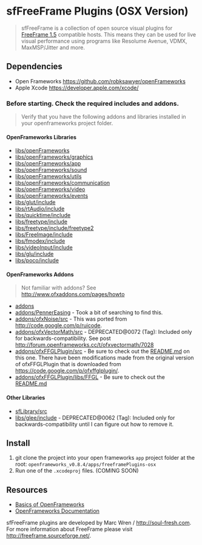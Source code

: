 # sfFreeFrame Plugins (OSX Version)
> sfFreeFrame is a collection of open source visual plugins for [FreeFrame 1.5](http://sourceforge.net/projects/freeframe/?source=typ_redirect) compatible hosts. This means they can be used for live visual performance using programs like Resolume Avenue, VDMX, MaxMSP/Jitter and more. 

## Dependencies 
- Open Frameworks <https://github.com/robksawyer/openFrameworks>
- Apple Xcode <https://developer.apple.com/xcode/>

### Before starting. Check the required includes and addons.
> Verify that you have the following addons and libraries installed in your openframeworks project folder.

#### OpenFrameworks Libraries
- [libs/openFrameworks](https://github.com/robksawyer/openFrameworks/tree/master/libs/openFrameworks)
- [libs/openFrameworks/graphics](https://github.com/robksawyer/openFrameworks/tree/master/libs/openFrameworks/graphics)
- [libs/openFrameworks/app](https://github.com/robksawyer/openFrameworks/tree/master/libs/openFrameworks/app)
- [libs/openFrameworks/sound](https://github.com/robksawyer/openFrameworks/tree/master/libs/openFrameworks/sound)
- [libs/openFrameworks/utils](https://github.com/robksawyer/openFrameworks/tree/master/libs/openFrameworks/utils)
- [libs/openFrameworks/communication](https://github.com/robksawyer/openFrameworks/tree/master/libs/openFrameworks/communication)
- [libs/openFrameworks/video](https://github.com/robksawyer/openFrameworks/tree/master/libs/openFrameworks/video)
- [libs/openFrameworks/events](https://github.com/robksawyer/openFrameworks/tree/master/libs/openFrameworks/events)
- [libs/glut/include](https://github.com/robksawyer/openFrameworks/tree/master/libs/glut)
- [libs/rtAudio/include](https://github.com/robksawyer/openFrameworks/tree/master/libs/rtAudio)
- [libs/quicktime/include](https://github.com/robksawyer/openFrameworks/tree/master/libs/quicktime)
- [libs/freetype/include](https://github.com/robksawyer/openFrameworks/tree/master/libs/freetype)
- [libs/freetype/include/freetype2](https://github.com/openframeworks/openFrameworks/tree/master/libs/freetype/include/freetype2/freetype)
- [libs/FreeImage/include](https://github.com/robksawyer/openFrameworks/tree/master/libs/FreeImage)
- [libs/fmodex/include](https://github.com/robksawyer/openFrameworks/tree/master/libs/fmodex)
- [libs/videoInput/include](https://github.com/robksawyer/openFrameworks/tree/master/libs/videoInput)
- [libs/glu/include](https://github.com/robksawyer/openFrameworks/tree/master/libs/glu)
- [libs/poco/include](https://github.com/robksawyer/openFrameworks/tree/master/libs/poco)

#### OpenFrameworks Addons
> Not familiar with addons? See <http://www.ofxaddons.com/pages/howto>

- [addons](https://github.com/robksawyer/openFrameworks/tree/osx-ffgl/addons)
- [addons/PennerEasing](https://github.com/robksawyer/ofxAddons/tree/master/PennerEasing) - Took a bit of searching to find this.
- [addons/ofxNoise/src](https://github.com/robksawyer/ofxRuicodeAddons/tree/master/ofxNoise/src) - This was ported from <http://code.google.com/p/ruicode>.
- [addons/ofxVectorMath/src](https://github.com/robksawyer/openFrameworks/tree/0071/addons/ofxVectorMath/src) - DEPRECATED@0072 (Tag): Included only for backwards-compatibility. See post <http://forum.openframeworks.cc/t/ofxvectormath/7028>
- [addons/ofxFFGLPlugin/src](https://github.com/robksawyer/openFrameworks/tree/osx-ffgl/addons/ofxFFGLPlugin/src) - Be sure to check out the [README.md](https://github.com/robksawyer/ofFFGLPlugin) on this one. There have been modifications made from the original version of ofxFFGLPlugin that is downloaded from <https://code.google.com/p/ofxffglplugin/>.
- [addons/ofxFFGLPlugin/libs/FFGL](https://github.com/robksawyer/openFrameworks/tree/osx-ffgl/addons/ofxFFGLPlugin/libs/FFGL) - Be sure to check out the [README.md](https://github.com/robksawyer/ofFFGLPlugin)

#### Other Libraries

- [sfLibrary/src](https://github.com/robksawyer/freeframePlugins-osx/tree/master/sfLibrary/src)
- [libs/glee/include](https://github.com/openframeworks/openFrameworks/tree/0062/libs/glee) - DEPRECATED@0062 (Tag): Included only for backwards-compatibility until I can figure out how to remove it.


## Install
1. git clone the project into your open frameworks `app` project folder at the root: `openframeworks_v0.8.4/apps/freeframePlugins-osx`
2. Run one of the `.xcodeproj` files. (COMING SOON)


## Resources
- [Basics of OpenFrameworks](http://openframeworks.cc/tutorials/graphics/opengl.html)
- [OpenFrameworks Documentation](http://openframeworks.cc/documentation/)

sfFreeFrame plugins are developed by Marc Wren / <http://soul-fresh.com>. For more information about FreeFrame please visit <http://freeframe.sourceforge.net/>.
